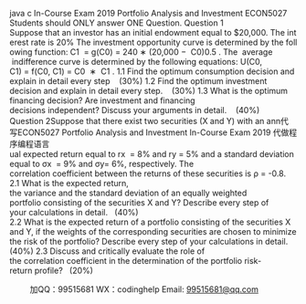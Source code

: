java c
In-Course Exam 2019
Portfolio Analysis and Investment
ECON5027
Students should ONLY answer ONE Question.
Question 1
Suppose that an investor has an initial endowment equal to $20,000. The interest rate is 20% The investment opportunity curve is determined by the following function: C1  = g(C0) = 240 ∗ (20,000 −  C0)0.5 . The  average  indifference curve is determined by the following equations: U(C0, C1) = f(C0, C1) = C0  ∗  C1 .
1.1 Find the optimum consumption decision and explain in detail every step    (30%)
1.2 Find the optimum investment decision and explain in detail every step.    (30%)
1.3 What is the optimum financing decision? Are investment and financing decisions independent? Discuss your arguments in detail.    (40%)
Question 2Suppose that there exist two securities (X and Y) with an ann代 写ECON5027 Portfolio Analysis and Investment In-Course Exam 2019
代做程序编程语言ual expected return equal to rx  = 8% and ry = 5% and a standard deviation equal to σx  = 9% and σy= 6%, respectively. The correlation coefficient between the returns of these securities is ρ = -0.8.
2.1 What is the expected return, the variance and the standard deviation of an equally weighted portfolio consisting of the securities X and Y? Describe every step of your calculations in detail.   (40%)
2.2 What is the expected return of a portfolio consisting of the securities X and Y, if the weights of the corresponding securities are chosen to minimize the risk of the portfolio? Describe every step of your calculations in detail.    (40%)
2.3 Discuss and critically evaluate the role of the correlation coefficient in the determination of the portfolio risk-return profile?   (20%)

         
加QQ：99515681  WX：codinghelp  Email: 99515681@qq.com
